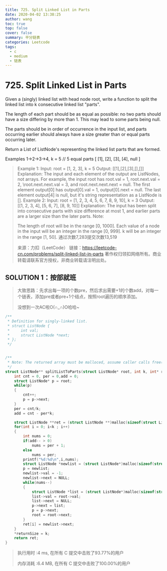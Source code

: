```yaml
---
title: 725. Split Linked List in Parts
date: 2020-04-02 13:38:25
author: wang
toc: true
top: false
cover: false
summary: 平分链表
categories: Leetcode
tags:
  - c
  - medium
  - 链表
---
```


# 725. Split Linked List in Parts

Given a (singly) linked list with head node root, write a function to split the linked list into k consecutive linked list "parts".

The length of each part should be as equal as possible: no two parts should have a size differing by more than 1. This may lead to some parts being null.

The parts should be in order of occurrence in the input list, and parts occurring earlier should always have a size greater than or equal parts occurring later.

Return a List of ListNode's representing the linked list parts that are formed.

Examples 1->2->3->4, k = 5 // 5 equal parts [ [1], [2], [3], [4], null ]







> Example 1:
> Input:
> root = [1, 2, 3], k = 5
> Output: [[1],[2],[3],[],[]]
> Explanation:
> The input and each element of the output are ListNodes, not arrays.
> For example, the input root has root.val = 1, root.next.val = 2, \root.next.next.val = 3, and root.next.next.next = null.
> The first element output[0] has output[0].val = 1, output[0].next = null.
> The last element output[4] is null, but it's string representation as a ListNode is [].
> Example 2:
> Input: 
> root = [1, 2, 3, 4, 5, 6, 7, 8, 9, 10], k = 3
> Output: [[1, 2, 3, 4], [5, 6, 7], [8, 9, 10]]
> Explanation:
> The input has been split into consecutive parts with size difference at most 1, and earlier parts are a larger size than the later parts.
> Note:
>
> The length of root will be in the range [0, 1000].
> Each value of a node in the input will be an integer in the range [0, 999].
> k will be an integer in the range [1, 50].
> 通过次数7,283提交次数13,519
>
> 来源：力扣（LeetCode）
> 链接：https://leetcode-cn.com/problems/split-linked-list-in-parts
> 著作权归领扣网络所有。商业转载请联系官方授权，非商业转载请注明出处。



## SOLUTION 1：按部就班

> 大致思路：先求出每一项的个数pre，然后求出需要+1的个数add，对每一个链表，添加pre或者pre+1个结点，按照root遍历的顺序添加。
>
> 没想到一次AC啦O(∩_∩)O哈哈~

```c++
/**
 * Definition for singly-linked list.
 * struct ListNode {
 *     int val;
 *     struct ListNode *next;
 * };
 */


/**
 * Note: The returned array must be malloced, assume caller calls free().
 */
struct ListNode** splitListToParts(struct ListNode* root, int k, int* returnSize){
    int cnt = 0, per = 0,add = 0;
    struct ListNode* p = root;
    while(p)
    {
        cnt++;
        p = p->next;
    }
    per = cnt/k;
    add = cnt - per*k;

    struct ListNode **ret = (struct ListNode **)malloc(sizeof(struct ListNode *) * k);
    for(int i = 0; i<k ; i++)
    {
        int nums = 0;
        if(add-- > 0)
            nums = per + 1;
        else
            nums = per;
        printf("%d:%d\n",i,nums);
        struct ListNode *newlist = (struct ListNode*)malloc(sizeof(struct ListNode));		//相当于哑结点
        p = newlist;
        newlist->val = -1;
        newlist->next = NULL;
        while(nums--)
        {
            struct ListNode *list = (struct ListNode*)malloc(sizeof(struct ListNode));
            list->val = root->val;
            list->next = NULL;
            p->next = list;
            p = p->next;
            root = root->next;
        }
        ret[i] = newlist->next;
    }
    *returnSize = k;
    return ret;
}
```

> 执行用时 :4 ms, 在所有 C 提交中击败了93.77%的用户
>
> 内存消耗 :6.4 MB, 在所有 C 提交中击败了100.00%的用户

